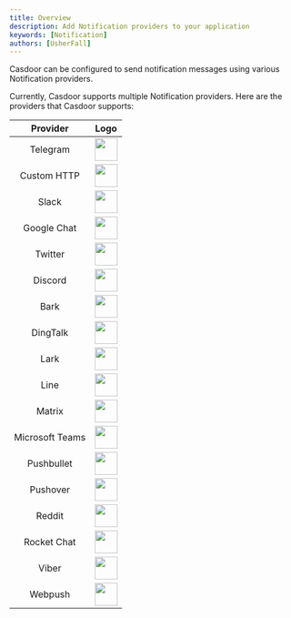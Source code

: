 ```yaml
---
title: Overview
description: Add Notification providers to your application
keywords: [Notification]
authors: [UsherFall]
---
```


Casdoor can be configured to send notification messages using various Notification providers.

Currently, Casdoor supports multiple Notification providers. Here are the providers that Casdoor supports:

|    Provider     |                                    Logo                                    |
|:---------------:|:--------------------------------------------------------------------------:|
|    Telegram     |  <img src="https://cdn.casbin.org/img/social_telegram.png" width="40" />   |
|   Custom HTTP   |   <img src="https://cdn.casbin.org/img/email_default.png" width="40" />    |
|      Slack      |    <img src="https://cdn.casbin.org/img/social_slack.png" width="40" />    |
|   Google Chat   | <img src="https://cdn.casbin.org/img/social_google_chat.png" width="40" /> |
|     Twitter     |   <img src="https://cdn.casbin.org/img/social_twitter.png" width="40" />   |
|     Discord     |   <img src="https://cdn.casbin.org/img/social_discord.png" width="40" />   |
|      Bark       |    <img src="https://cdn.casbin.org/img/social_bark.png" width="40" />     |
|    DingTalk     |  <img src="https://cdn.casbin.org/img/social_dingtalk.png" width="40" />   |
|      Lark       |    <img src="https://cdn.casbin.org/img/social_lark.png" width="40" />     |
|      Line       |    <img src="https://cdn.casbin.org/img/social_line.png" width="40" />     |
|     Matrix      |   <img src="https://cdn.casbin.org/img/social_matrix.png" width="40" />    |
| Microsoft Teams |    <img src="https://cdn.casbin.org/img/social_teams.png" width="40" />    |
|   Pushbullet    | <img src="https://cdn.casbin.org/img/social_pushbullet.png" width="40" />  |
|    Pushover     |  <img src="https://cdn.casbin.org/img/social_pushover.png" width="40" />   |
|     Reddit      |   <img src="https://cdn.casbin.org/img/social_reddit.png" width="40" />    |
|   Rocket Chat   | <img src="https://cdn.casbin.org/img/social_rocket_chat.png" width="40" /> |
|      Viber      |    <img src="https://cdn.casbin.org/img/social_viber.png" width="40" />    |
|     Webpush     |   <img src="https://cdn.casbin.org/img/email_default.png" width="40" />    |

